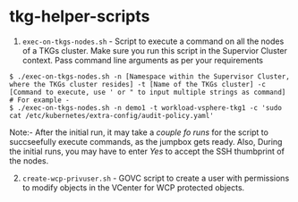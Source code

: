 # tkg-helper-scripts

1. `exec-on-tkgs-nodes.sh` - Script to execute a command on all the nodes of a TKGs cluster. Make sure you run this script in the Supervior Cluster context. Pass command line arguments as per your requirements

```shell
$ ./exec-on-tkgs-nodes.sh -n [Namespace within the Supervisor Cluster, where the TKGs cluster resides] -t [Name of the TKGs cluster] -c [Command to execute, use ' or " to input multiple strings as command] 
# For example - 
$ ./exec-on-tkgs-nodes.sh -n demo1 -t workload-vsphere-tkg1 -c 'sudo cat /etc/kubernetes/extra-config/audit-policy.yaml'
```


Note:- After the initial run, it may take a *couple fo runs* for the script to succseefully execute commands, as the jumpbox gets ready. Also, During the initial runs, you may have to enter *Yes* to accept the SSH thumbprint of the nodes.

2. `create-wcp-privuser.sh` - GOVC script to create a user with permissions to modify objects in the VCenter for WCP protected objects. 
